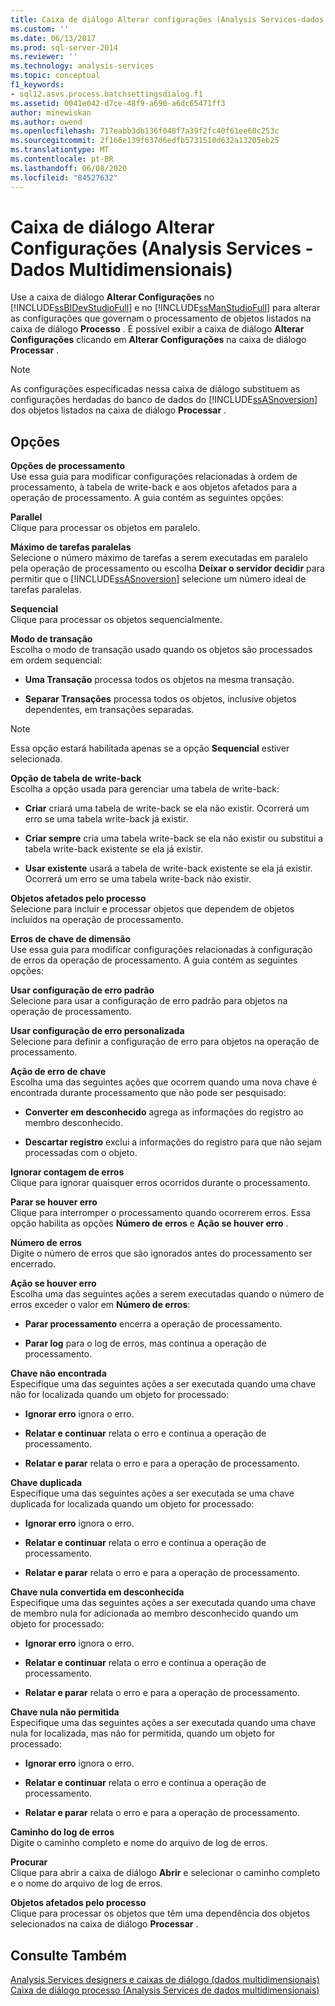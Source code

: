 ```yaml
---
title: Caixa de diálogo Alterar configurações (Analysis Services-dados multidimensionais) | Microsoft Docs
ms.custom: ''
ms.date: 06/13/2017
ms.prod: sql-server-2014
ms.reviewer: ''
ms.technology: analysis-services
ms.topic: conceptual
f1_keywords:
- sql12.asvs.process.batchsettingsdialog.f1
ms.assetid: 0041e042-d7ce-48f9-a690-a6dc65471ff3
author: minewiskan
ms.author: owend
ms.openlocfilehash: 717eabb3db136f048f7a39f2fc40f61ee60c253c
ms.sourcegitcommit: 2f166e139f637d6edfb5731510d632a13205eb25
ms.translationtype: MT
ms.contentlocale: pt-BR
ms.lasthandoff: 06/08/2020
ms.locfileid: "84527632"
---
```

# <a name="change-settings-dialog-box-analysis-services---multidimensional-data"></a>Caixa de diálogo Alterar Configurações (Analysis Services - Dados Multidimensionais)
  Use a caixa de diálogo **Alterar Configurações** no [!INCLUDE[ssBIDevStudioFull](../includes/ssbidevstudiofull-md.md)] e no [!INCLUDE[ssManStudioFull](../includes/ssmanstudiofull-md.md)] para alterar as configurações que governam o processamento de objetos listados na caixa de diálogo **Processo** . É possível exibir a caixa de diálogo **Alterar Configurações** clicando em **Alterar Configurações** na caixa de diálogo **Processar** .  
  
> [!NOTE]  
>   As configurações especificadas nessa caixa de diálogo substituem as configurações herdadas do banco de dados do [!INCLUDE[ssASnoversion](../includes/ssasnoversion-md.md)] dos objetos listados na caixa de diálogo **Processar** .  
  
## <a name="options"></a>Opções  
 **Opções de processamento**  
 Use essa guia para modificar configurações relacionadas à ordem de processamento, à tabela de write-back e aos objetos afetados para a operação de processamento. A guia contém as seguintes opções:  
  
 **Parallel**  
 Clique para processar os objetos em paralelo.  
  
 **Máximo de tarefas paralelas**  
 Selecione o número máximo de tarefas a serem executadas em paralelo pela operação de processamento ou escolha **Deixar o servidor decidir** para permitir que o [!INCLUDE[ssASnoversion](../includes/ssasnoversion-md.md)] selecione um número ideal de tarefas paralelas.  
  
 **Sequencial**  
 Clique para processar os objetos sequencialmente.  
  
 **Modo de transação**  
 Escolha o modo de transação usado quando os objetos são processados em ordem sequencial:  
  
-   **Uma Transação** processa todos os objetos na mesma transação.  
  
-   **Separar Transações** processa todos os objetos, inclusive objetos dependentes, em transações separadas.  
  
> [!NOTE]  
>   Essa opção estará habilitada apenas se a opção **Sequencial** estiver selecionada.  
  
 **Opção de tabela de write-back**  
 Escolha a opção usada para gerenciar uma tabela de write-back:  
  
-   **Criar** criará uma tabela de write-back se ela não existir. Ocorrerá um erro se uma tabela write-back já existir.  
  
-   **Criar sempre** cria uma tabela write-back se ela não existir ou substitui a tabela write-back existente se ela já existir.  
  
-   **Usar existente** usará a tabela de write-back existente se ela já existir. Ocorrerá um erro se uma tabela write-back não existir.  
  
 **Objetos afetados pelo processo**  
 Selecione para incluir e processar objetos que dependem de objetos incluídos na operação de processamento.  
  
 **Erros de chave de dimensão**  
 Use essa guia para modificar configurações relacionadas à configuração de erros da operação de processamento. A guia contém as seguintes opções:  
  
 **Usar configuração de erro padrão**  
 Selecione para usar a configuração de erro padrão para objetos na operação de processamento.  
  
 **Usar configuração de erro personalizada**  
 Selecione para definir a configuração de erro para objetos na operação de processamento.  
  
 **Ação de erro de chave**  
 Escolha uma das seguintes ações que ocorrem quando uma nova chave é encontrada durante processamento que não pode ser pesquisado:  
  
-   **Converter em desconhecido** agrega as informações do registro ao membro desconhecido.  
  
-   **Descartar registro** exclui a informações do registro para que não sejam processadas com o objeto.  
  
 **Ignorar contagem de erros**  
 Clique para ignorar quaisquer erros ocorridos durante o processamento.  
  
 **Parar se houver erro**  
 Clique para interromper o processamento quando ocorrerem erros. Essa opção habilita as opções **Número de erros** e **Ação se houver erro** .  
  
 **Número de erros**  
 Digite o número de erros que são ignorados antes do processamento ser encerrado.  
  
 **Ação se houver erro**  
 Escolha uma das seguintes ações a serem executadas quando o número de erros exceder o valor em **Número de erros**:  
  
-   **Parar processamento** encerra a operação de processamento.  
  
-   **Parar log** para o log de erros, mas continua a operação de processamento.  
  
 **Chave não encontrada**  
 Especifique uma das seguintes ações a ser executada quando uma chave não for localizada quando um objeto for processado:  
  
-   **Ignorar erro** ignora o erro.  
  
-   **Relatar e continuar** relata o erro e continua a operação de processamento.  
  
-   **Relatar e parar** relata o erro e para a operação de processamento.  
  
 **Chave duplicada**  
 Especifique uma das seguintes ações a ser executada se uma chave duplicada for localizada quando um objeto for processado:  
  
-   **Ignorar erro** ignora o erro.  
  
-   **Relatar e continuar** relata o erro e continua a operação de processamento.  
  
-   **Relatar e parar** relata o erro e para a operação de processamento.  
  
 **Chave nula convertida em desconhecida**  
 Especifique uma das seguintes ações a ser executada quando uma chave de membro nula for adicionada ao membro desconhecido quando um objeto for processado:  
  
-   **Ignorar erro** ignora o erro.  
  
-   **Relatar e continuar** relata o erro e continua a operação de processamento.  
  
-   **Relatar e parar** relata o erro e para a operação de processamento.  
  
 **Chave nula não permitida**  
 Especifique uma das seguintes ações a ser executada quando uma chave nula for localizada, mas não for permitida, quando um objeto for processado:  
  
-   **Ignorar erro** ignora o erro.  
  
-   **Relatar e continuar** relata o erro e continua a operação de processamento.  
  
-   **Relatar e parar** relata o erro e para a operação de processamento.  
  
 **Caminho do log de erros**  
 Digite o caminho completo e nome do arquivo de log de erros.  
  
 **Procurar**  
 Clique para abrir a caixa de diálogo **Abrir** e selecionar o caminho completo e o nome do arquivo de log de erros.  
  
 **Objetos afetados pelo processo**  
 Clique para processar os objetos que têm uma dependência dos objetos selecionados na caixa de diálogo **Processar** .  
  
## <a name="see-also"></a>Consulte Também  
 [Analysis Services designers e caixas de diálogo &#40;dados multidimensionais&#41;](analysis-services-designers-and-dialog-boxes-multidimensional-data.md)   
 [Caixa de diálogo processo &#40;Analysis Services de dados multidimensionais&#41;](process-dialog-box-analysis-services-multidimensional-data.md)  
  
  
